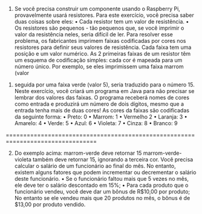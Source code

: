 1. Se você precisa construir um componente usando o Raspberry Pi, provavelmente usará
   resistores. Para este exercício, você precisa saber duas coisas sobre eles:
   • Cada resistor tem um valor de resistência.
   • Os resistores são pequenos - tão pequenos que, se você imprimir o valor da
   resistência neles, seria difícil de ler.
   Para resolver esse problema, os fabricantes imprimem faixas codificadas por cores nos
   resistores para definir seus valores de resistência. Cada faixa tem uma posição e um valor
   numérico.
   As 2 primeiras faixas de um resistor têm um esquema de codificação simples: cada cor é
   mapeada para um número único. Por exemplo, se eles imprimissem uma faixa marrom (valor
1) seguida por uma faixa verde (valor 5), seria traduzido para o número 15.
   Neste exercício, você criará um programa em Java para não precisar se lembrar dos valores
   das faixas. O programa receberá nomes de cores como entrada e produzirá um número de
   dois dígitos, mesmo que a entrada tenha mais de duas cores! As cores da faixas são
   codificadas da seguinte forma:
   • Preto: 0
   • Marrom: 1
   • Vermelho 2
   • Laranja: 3
   • Amarelo: 4
   • Verde: 5
   • Azul: 6
   • Violeta: 7
   • Cinza: 8
   • Branco: 9

================================================================================


2) 
   Do exemplo acima: marrom-verde deve retornar 15 marrom-verde-violeta também deve
   retornar 15, ignorando a terceira cor. Você precisa calcular o salário de um funcionário ao final do mês. No entanto, existem alguns
   fatores que podem incrementar ou decrementar o salário deste funcionário.
   • Se o funcionário faltou mais que 5 vezes no mês, ele deve ter o salário descontado em
   15%;
   • Para cada produto que o funcionário vendeu, você deve dar um bônus de R$10,00 por
   produto; No entanto se ele vendeu mais que 20 produtos no mês, o bônus é de $13,00
   por produto vendido.
